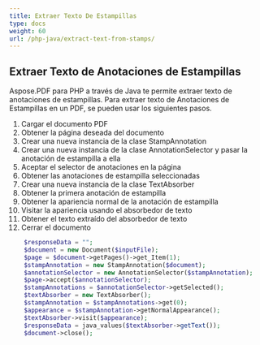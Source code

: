 ```yaml
---
title: Extraer Texto De Estampillas
type: docs
weight: 60
url: /php-java/extract-text-from-stamps/
---
```


## Extraer Texto de Anotaciones de Estampillas

Aspose.PDF para PHP a través de Java te permite extraer texto de anotaciones de estampillas. Para extraer texto de Anotaciones de Estampillas en un PDF, se pueden usar los siguientes pasos.

1. Cargar el documento PDF
1. Obtener la página deseada del documento
1. Crear una nueva instancia de la clase StampAnnotation
1. Crear una nueva instancia de la clase AnnotationSelector y pasar la anotación de estampilla a ella
1. Aceptar el selector de anotaciones en la página
1. Obtener las anotaciones de estampilla seleccionadas
1. Crear una nueva instancia de la clase TextAbsorber
1. Obtener la primera anotación de estampilla
1. Obtener la apariencia normal de la anotación de estampilla
1. Visitar la apariencia usando el absorbedor de texto
1. Obtener el texto extraído del absorbedor de texto
1. Cerrar el documento

```php
    $responseData = "";
    $document = new Document($inputFile);
    $page = $document->getPages()->get_Item(1);
    $stampAnnotation = new StampAnnotation($document);
    $annotationSelector = new AnnotationSelector($stampAnnotation);
    $page->accept($annotationSelector);
    $stampAnnotations = $annotationSelector->getSelected();
    $textAbsorber = new TextAbsorber();
    $stampAnnotation = $stampAnnotations->get(0);    
    $appearance = $stampAnnotation->getNormalAppearance();
    $textAbsorber->visit($appearance);
    $responseData = java_values($textAbsorber->getText());       
    $document->close();
```